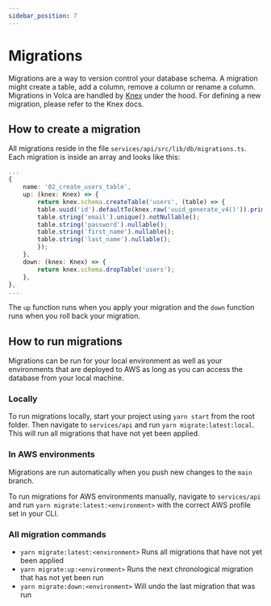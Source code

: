 ```yaml
---
sidebar_position: 7
---
```


# Migrations

Migrations are a way to version control your database schema. A migration might create a table, add a column, remove a column or rename a column. Migrations in Volca are handled by [Knex](https://knexjs.org/guide/migrations.html) under the hood. For defining a new migration, please refer to the Knex docs.

## How to create a migration

All migrations reside in the file `services/api/src/lib/db/migrations.ts`. Each migration is inside an array and looks like this:

```ts title="services/api/src/lib/db/migrations.ts"
...
{
    name: '02_create_users_table',
    up: (knex: Knex) => {
        return knex.schema.createTable('users', (table) => {
        table.uuid('id').defaultTo(knex.raw('uuid_generate_v4()')).primary();
        table.string('email').unique().notNullable();
        table.string('password').nullable();
        table.string('first_name').nullable();
        table.string('last_name').nullable();
        });
    },
    down: (knex: Knex) => {
        return knex.schema.dropTable('users');
    },
},
...
```

The `up` function runs when you apply your migration and the `down` function runs when you roll back your migration.

## How to run migrations

Migrations can be run for your local environment as well as your environments that are deployed to AWS as long as you can access the database from your local machine.

### Locally

To run migrations locally, start your project using `yarn start` from the root folder. Then navigate to `services/api` and run `yarn migrate:latest:local`. This will run all migrations that have not yet been applied.

### In AWS environments

Migrations are run automatically when you push new changes to the `main` branch.

To run migrations for AWS environments manually, navigate to `services/api` and run `yarn migrate:latest:<environment>` with the correct AWS profile set in your CLI.

### All migration commands

- `yarn migrate:latest:<environment>` Runs all migrations that have not yet been applied
- `yarn migrate:up:<environment>` Runs the next chronological migration that has not yet been run
- `yarn migrate:down:<environment>` Will undo the last migration that was run

